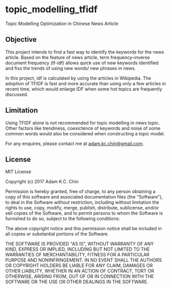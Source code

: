 # topic_modelling_tfidf
Topic Modelling Optimization in Chinese News Article


Objective
---------------------------------------------
This project intends to find a fast way to identify the keywords for the news article. Based on the feature of news article, term frequency–inverse document frequency (tf-idf) allows quick use of new keywords identified and fixs the trends of using new words/ new phrases in news. 

In this project, idf is calculated by using the articles in Wikipedia. The adoption of TFIDF is fast and more accurate than using only a few articles in recent time, which would enlarge IDF when some hot topics are frequently discussed.



Limitation
---------------------------------------------
Using TFIDF alone is not recommended for topic modelling in news topic. Other factors like trendiness, coexictence of keywords and noise of some common words would also be considered when constructing a topic model. 


For any enquires, please contact me at adam.kc.chin@gmail.com. 






















License
----------------------------------------------
MIT License

Copyright (c) 2017 Adam K.C. Chin

Permission is hereby granted, free of charge, to any person obtaining a copy
of this software and associated documentation files (the "Software"), to deal
in the Software without restriction, including without limitation the rights
to use, copy, modify, merge, publish, distribute, sublicense, and/or sell
copies of the Software, and to permit persons to whom the Software is
furnished to do so, subject to the following conditions:

The above copyright notice and this permission notice shall be included in all
copies or substantial portions of the Software.

THE SOFTWARE IS PROVIDED "AS IS", WITHOUT WARRANTY OF ANY KIND, EXPRESS OR
IMPLIED, INCLUDING BUT NOT LIMITED TO THE WARRANTIES OF MERCHANTABILITY,
FITNESS FOR A PARTICULAR PURPOSE AND NONINFRINGEMENT. IN NO EVENT SHALL THE
AUTHORS OR COPYRIGHT HOLDERS BE LIABLE FOR ANY CLAIM, DAMAGES OR OTHER
LIABILITY, WHETHER IN AN ACTION OF CONTRACT, TORT OR OTHERWISE, ARISING FROM,
OUT OF OR IN CONNECTION WITH THE SOFTWARE OR THE USE OR OTHER DEALINGS IN THE
SOFTWARE.
